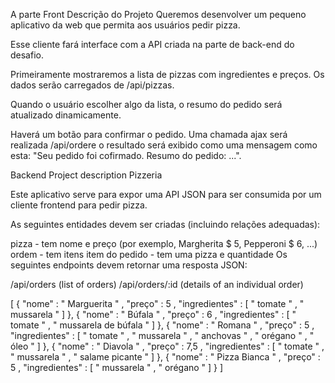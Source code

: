 A parte Front
Descrição do Projeto
Queremos desenvolver um pequeno aplicativo da web que permita aos usuários pedir pizza.

Esse cliente fará interface com a API criada na parte de back-end do desafio.

Primeiramente mostraremos a lista de pizzas com ingredientes e preços. Os dados serão carregados de /api/pizzas.

Quando o usuário escolher algo da lista, o resumo do pedido será atualizado dinamicamente.

Haverá um botão para confirmar o pedido. Uma chamada ajax será realizada /api/ordere o resultado será exibido como uma mensagem como esta: "Seu pedido foi cofirmado. Resumo do pedido: ...".


Backend
Project description
Pizzeria

Este aplicativo serve para expor uma API JSON para ser consumida por um cliente frontend para pedir pizza.

As seguintes entidades devem ser criadas (incluindo relações adequadas):

pizza - tem nome e preço (por exemplo, Margherita $ 5, Pepperoni $ 6, ...)
ordem - tem itens
item do pedido - tem uma pizza e quantidade
Os seguintes endpoints devem retornar uma resposta JSON:

/api/orders (list of orders)
/api/orders/:id (details of an individual order)


[
  {
    "nome" : " Marguerita " ,
    "preço" : 5 ,
    "ingredientes" : [
      " tomate " ,
      " mussarela "
    ]
  },
  {
    "nome" : " Búfala " ,
    "preço" : 6 ,
    "ingredientes" : [
      " tomate " ,
      " mussarela de búfala "
    ]
  },
  {
    "nome" : " Romana " ,
    "preço" : 5 ,
    "ingredientes" : [
      " tomate " ,
      " mussarela " ,
      " anchovas " ,
      " orégano " ,
      " óleo "
    ]
  },
  {
    "nome" : " Diavola " ,
    "preço" : 7,5 ,
    "ingredientes" : [
      " tomate " ,
      " mussarela " ,
      " salame picante "
    ]
  },
  {
    "nome" : " Pizza Bianca " ,
    "preço" : 5 ,
    "ingredientes" : [
      " mussarela " ,
      " orégano "
    ]
  }
]